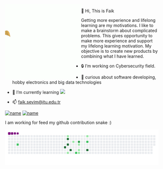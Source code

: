    <img align="left" src="https://github.com/abrekcoin/Actions/blob/main/slangt.gif" alt="My Image">                                              

👋 Hi,  This is Faik 

Getting more experience and lifelong learning are my motivations. I like to make a brainstorm about complicated problems. This gives opportunity to make more experience and support my lifelong learning motivation. My objective is to create new products by combining what I have learned.

- 🔒 I’m working on Cybersecurity field.

-  👀 curious about software developing, hobby electronics and big data technologies

- 🌱 I’m currently learning <img src="https://img.shields.io/badge/Go-00ADD8?style=for-the-badge&logo=go&logoColor=white" />

- 📫 faik.sevim@itu.edu.tr

[![name](https://img.shields.io/badge/Medium-12100E?style=for-the-badge&logo=medium&logoColor=white)](https://faik-sevim.medium.com/)    [![name](https://img.shields.io/badge/LinkedIn-0077B5?style=for-the-badge&logo=linkedin&logoColor=white)](https://www.linkedin.com/in/faik-sevim/)

   I am working for feed my github contribution snake :)

![snake gif](https://github.com/abrekcoin/Actions/blob/output/github-contribution-grid-snake.gif?raw=true)
